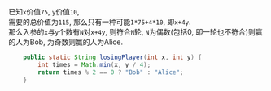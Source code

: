 已知`x`价值`75`, `y`价值`10`,  
需要的总价值为`115`, 那么只有一种可能`1*75+4*10`, 即`x+4y`.  
那么入参的`x`与`y`个数有`N`对`x+4y`, 则符合`N`轮, `N`为偶数(包括0, 即一轮也不符合)则赢的人为Bob, 为奇数则赢的人为Alice.
```java
    public static String losingPlayer(int x, int y) {
        int times = Math.min(x, y / 4);
        return times % 2 == 0 ? "Bob" : "Alice";
    }
```